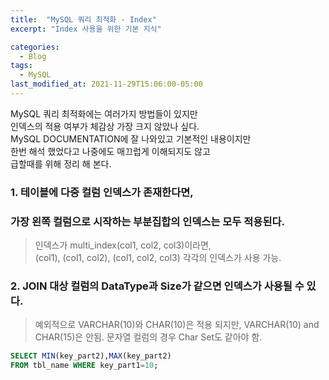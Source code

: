 ```yaml
---
title:  "MySQL 쿼리 최적화 - Index"
excerpt: "Index 사용을 위한 기본 지식"

categories:
  - Blog
tags:
  - MySQL
last_modified_at: 2021-11-29T15:06:00-05:00
---
```


MySQL 쿼리 최적화에는 여러가지 방법들이 있지만  
인덱스의 적용 여부가 체감상 가장 크지 않았나 싶다.  
MySQL DOCUMENTATION에 잘 나와있고 기본적인 내용이지만  
한번 해석 했었다고 나중에도 매끄럽게 이해되지도 않고  
급할때를 위해 정리 해 본다.

### 1. 테이블에 다중 컬럼 인덱스가 존재한다면,
### 가장 왼쪽 컬럼으로 시작하는 부분집합의 인덱스는 모두 적용된다.
> 인덱스가 multi_index(col1, col2, col3)이라면,  
> (col1), (col1, col2), (col1, col2, col3) 각각의 인덱스가 사용 가능.

### 2. JOIN 대상 컬럼의 DataType과 Size가 같으면 인덱스가 사용될 수 있다.
> 예외적으로 VARCHAR(10)와 CHAR(10)은 적용 되지만, VARCHAR(10) and CHAR(15)은 안됨.
> 문자열 컬럼의 경우 Char Set도 같아야 함.
<!--
    코드블록 위아래에는 빈줄이 있어야 함!!
-->
``` sql
SELECT MIN(key_part2),MAX(key_part2)
FROM tbl_name WHERE key_part1=10;
```